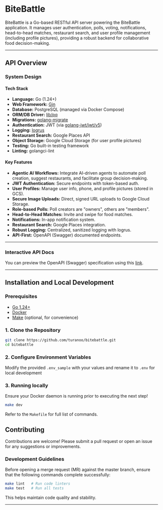 # BiteBattle

BiteBattle is a Go-based RESTful API server powering the BiteBattle application. It manages user authentication, polls, voting, notifications, head-to-head matches, restaurant search, and user profile management (including profile pictures), providing a robust backend for collaborative food decision-making.

---

## API Overview

### System Design

#### Tech Stack

- **Language:** Go (1.24+)
- **Web Framework:** [Gin](https://github.com/gin-gonic/gin)
- **Database:** PostgreSQL (managed via Docker Compose)
- **ORM/DB Driver:** [lib/pq](https://github.com/lib/pq)
- **Migrations:** [golang-migrate](https://github.com/golang-migrate/migrate)
- **Authentication:** JWT (via [golang-jwt/jwt/v5](https://github.com/golang-jwt/jwt))
- **Logging:** [logrus](https://github.com/sirupsen/logrus)
- **Restaurant Search:** Google Places API
- **Object Storage:** Google Cloud Storage (for user profile pictures)
- **Testing:** Go built-in testing framework
- **Linting:** golangci-lint

#### Key Features

- **Agentic AI Workflows:** Integrate AI-driven agents to automate poll creation, suggest restaurants, and facilitate group decision-making.
- **JWT Authentication:** Secure endpoints with token-based auth.
- **User Profiles:** Manage user info, phone, and profile pictures (stored in GCS).
- **Secure Image Uploads:** Direct, signed URL uploads to Google Cloud Storage.
- **Role-based Polls:** Poll creators are "owners", others are "members".
- **Head-to-Head Matches:** Invite and swipe for food matches.
- **Notifications:** In-app notification system.
- **Restaurant Search:** Google Places integration.
- **Robust Logging:** Centralized, sanitized logging with logrus.
- **API-First:** OpenAPI (Swagger) documented endpoints.

---

### Interactive API Docs

You can preview the OpenAPI (Swagger) specification using this [link](https://petstore.swagger.io/?url=https://raw.githubusercontent.com/turanoo/bitebattle/master/docs/api-spec.yaml).

---

## Installation and Local Development

### Prerequisites

- [Go 1.24+](https://golang.org/dl/)
- [Docker](https://www.docker.com/)
- [Make](https://www.gnu.org/software/make/) (optional, for convenience)

### 1. Clone the Repository

```sh
git clone https://github.com/turanoo/bitebattle.git
cd bitebattle
```

### 2. Configure Environment Variables

Modify the provided `.env_sample` with your values and rename it to `.env` for local development

### 3. Running locally

Ensure your Docker daemon is running prior to executing the next step!

```sh
make dev
```
Refer to the `Makefile` for full list of commands.


## Contributing

Contributions are welcome! Please submit a pull request or open an issue for any suggestions or improvements.

### Development Guidelines

Before opening a merge request (MR) against the master branch, ensure that the following commands complete successfully:

```sh
make lint   # Run code linters
make test   # Run all tests
```

This helps maintain code quality and stability.

---
